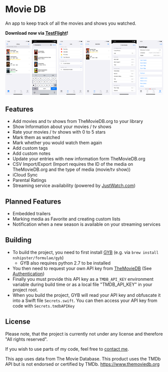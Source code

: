 #  Movie DB

An app to keep track of all the movies and shows you watched.


**Download now via [TestFlight](https://testflight.apple.com/join/yI9GMaOD)!**

<p align="center">
  <img src="./readme_images/01_Library.png" width="16%" />
  <img src="./readme_images/02_AddMedia.png" width="16%" />
  <img src="./readme_images/03_Lists.png" width="16%" />
  <img src="./readme_images/04_Watchlist.png" width="16%" />
  <img src="./readme_images/05_ListConfiguration.png" width="16%" />
  <img src="./readme_images/06_Settings.png" width="16%" />
</p>


## Features
* Add movies and tv shows from TheMovieDB.org to your library
* Show Information about your movies / tv shows
* Rate your movies / tv shows with 0 to 5 stars
* Mark them as watched
* Mark whether you would watch them again
* Add custom tags
* Add custom notes
* Update your entries with new information form TheMovieDB.org
* CSV Import/Export (Import requires the ID of the media on TheMovieDB.org and the type of media (movie/tv show))
* iCloud Sync
* Parental Ratings
* Streaming service availability (powered by [JustWatch.com](https://justwatch.com))

## Planned Features
* Embedded trailers
* Marking media as Favorite and creating custom lists
* Notification when a new season is available on your streaming services

## Building
* To build the project, you need to first install [GYB](https://github.com/apple/swift/blob/main/utils/gyb.py) (e.g. via `brew install nshipster/formulae/gyb`)
    * GYB also requires python 2.7 to be installed
* You then need to request your own API key from [TheMovieDB](https://themoviedb.org) (See [Authentication](https://developers.themoviedb.org/3/getting-started/authentication))
* Finally you must provide this API key as a `TMDB_API_KEY` environment variable during build time or as a local file "TMDB_API_KEY" in your project root.
* When you build the project, GYB will read your API key and obfuscate it into a Swift file `Secrets.swift`. You can then access your API key from code with `Secrets.tmdbAPIKey`

## License
Please note, that the project is currently not under any license and therefore "All rights reserved".

If you wish to use parts of my code, feel free to [contact me](mailto:dev@jonasfrey.de).

This app uses data from The Movie Database.
This product uses the TMDb API but is not endorsed or certified by TMDb.
https://www.themoviedb.org
